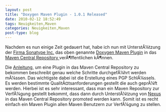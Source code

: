 ```yaml
---
layout: post
title: "Doxygen Maven Plugin - 1.0.1 Released"
date: 2010-02-12 18:52:49
tags: Neuigkeiten,Maven
categories: Neuigkeiten,Maven
post-type: blog
---
```

Nachdem es nun einige Zeit gedauert hat, habe ich nun mit UnterstÃ¼tzung der <a href="http://www.sonatype.com">Firma Sonatype Inc.</a> das oben genannte <a href="http://www.supose.org/projects/show/mavendoxygen">Doxygen Maven Plugin</a> in das <a href="http://repo1.maven.org/maven2">Maven Central Repository </a> verÃ¶ffentlichen kÃ¶nnen.

Die <a href="http://www.sonatype.com/people/2010/01/how-to-generate-pgp-signatures-with-maven/">Anleitung</a>, um eine Plugin in das Maven Central Repository zu bekommen beschreibt genau welche Schritte durchgefÃ¼hrt werden mÃ¼ssen. Das wichtigste dabei ist die Erstellung eines PGP SchlÃ¼ssels. Es werden bestimmte QualitÃ¤tsanforderungen gestellt die auch geprÃ¼ft werden. Hierbei ist es sehr interessant, dass man ein Maven Repository zur VerfÃ¼gung gestellt bekommt, dass dann durch UnterstÃ¼tzung von <a href="http://www.sonatype.com/products/nexus">Nexus</a> in das Maven Central Repository promoted werden kann. Somit ist es recht einfach ein Maven Plugin allen Maven Benutzern zur VerfÃ¼gung zu stellen.